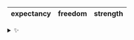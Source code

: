 | expectancy | freedom | strength |
| :--------: | :-----: | :------: |

<details>
  <summary>✨</summary>
  These words are chosen at random each day. New words will appear here tomorrow morning.
</details>